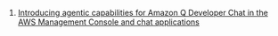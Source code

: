 1. [Introducing agentic capabilities for Amazon Q Developer Chat in the AWS Management Console and chat applications](https://aws.amazon.com/id/about-aws/whats-new/2025/06/agentic-capabilities-amazon-q-developer-chat-aws-management-console-chat-applications/)
